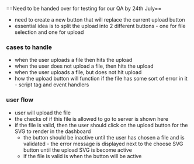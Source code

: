 ==Need to be handed over for testing for our QA by 24th July==

- need to create a new button that will replace the current upload button
- essential idea is to split the upload into 2 different buttons - one for file selection and one for upload

### cases to handle

- when the user uploads a file then hits the upload
- when the user does not upload a file, then hits the upload
- when the user uploads a file, but does not hit upload
- how the upload button will function if the file has some sort of error in it - script tag and event handlers

### user flow

- user will upload the file
- the checks of if this file is allowed to go to server is shown here
- if the file is valid, then the user should click on the upload button for the SVG to render in the dashboard
    - the button should be inactive until the user has chosen a file and is validated - the error message is displayed next to the choose SVG button until the upload SVG is become active
    - if the file is valid is when the button will be active